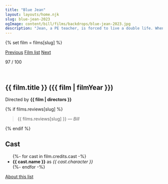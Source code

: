 ```yaml
---
title: "Blue Jean"
layout: layouts/home.njk
slug: blue-jean-2023
ogImage: content/bill/films/backdrops/blue-jean-2023.jpg
description: "Jean, a PE teacher, is forced to live a double life. When a new student arrives and threatens to expose her sexuality, Jean is pushed to extreme lengths to keep her job and her integrity."
---
```


{% set film = films[slug] %}

<nav class="films">
  <a class="prev" href="../empire-of-light-2022">Previous</a>
  <a href="../">Film list</a>
  <a class="next" href="../asteroid-city-2023">Next</a>
</nav>

<p>97 / 100</p>

<article class="film">
  <div class="backdrop-and-poster">
    <img class="poster" src="../films/posters/{{ slug }}.jpg" alt="">
    <img class="backdrop" src="../films/backdrops/{{ slug }}.jpg" alt="">
  </div>

  <h1>{{ film.title }} ({{ film | filmYear }})</h1>

  

  <p class="director">
    Directed by <strong>{{ film | directors }}</strong>
  </p>

  {% if films.reviews[slug] %}
    <blockquote> 
      {{ films.reviews[slug] }} <em>— Bill</em>
    </blockquote> 
  {% endif %}

  <h2>
    Cast
  </h2>
  <ul>
    {%- for cast in film.credits.cast -%}
      <li>
        <strong>{{ cast.name }}</strong> as <em>{{ cast.character }}</em>
      </li>
    {%- endfor -%}
  </ul>
</article>
<footer>
  <a href="../about">About this list</a>
</footer>
